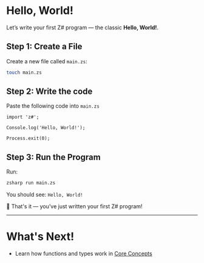 # Hello, World!

Let’s write your first Z# program — the classic **Hello, World!**.

## Step 1: Create a File

Create a new file called `main.zs`:

```sh
touch main.zs
```

## Step 2: Write the code

Paste the following code into `main.zs`

```zsharp
import 'z#';

Console.log('Hello, World!');

Process.exit(0);
```

<Badge type="tip" text="Don’t worry about the syntax for now — we’ll cover it in the next section." />

## Step 3: Run the Program

Run:

```sh
zsharp run main.zs
```

You should see:
`Hello, World!`

🎉 That's it — you’ve just written your first Z# program!

---

# What's Next!

- Learn how functions and types work in [Core Concepts](/docs/getting_started/core_concepts.md)
